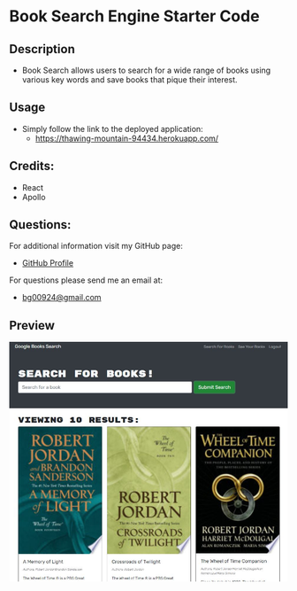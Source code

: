 # Book Search Engine Starter Code

## Description

* Book Search allows users to search for a wide range of books using various key words and save books that pique their interest.

## Usage

* Simply follow the link to the deployed application:
    * https://thawing-mountain-94434.herokuapp.com/

## Credits:

* React
* Apollo

## Questions:
  
For additional information visit my GitHub page:
* [GitHub Profile](https://github.com/bg00924)

For questions please send me an email at:
* bg00924@gmail.com

## Preview

![Overview of Book Search](./client/src/assets/example-book-search.JPG)